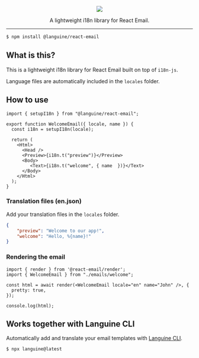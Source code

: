 <p align="center">
  <img src="https://github.com/midday-ai/languine/blob/main/packages/react-email/image.png" />
</p>

<p align="center">
  A lightweight i18n library for React Email.
</p>

---

```bash
$ npm install @languine/react-email
```

## What is this?

This is a lightweight i18n library for React Email built on top of `i18n-js`.

Language files are automatically included in the `locales` folder.

## How to use

```tsx
import { setupI18n } from "@languine/react-email";

export function WelcomeEmail({ locale, name }) {
  const i18n = setupI18n(locale);

  return (
    <Html>
      <Head />
      <Preview>{i18n.t("preview")}</Preview>
      <Body>
         <Text>{i18n.t("welcome", { name  })}</Text>
      </Body>
    </Html>
  );
}
```

### Translation files (en.json)

Add your translation files in the `locales` folder.

```json
{
    "preview": "Welcome to our app!",
    "welcome": "Hello, %{name}!"
}
```

### Rendering the email
```tsx
import { render } from '@react-email/render';
import { WelcomeEmail } from "./emails/welcome";

const html = await render(<WelcomeEmail locale="en" name="John" />, {
  pretty: true,
});

console.log(html);
```


## Works together with Languine CLI

Automatically add and translate your email templates with [Languine CLI](https://languine.ai).

```bash
$ npx languine@latest
```
